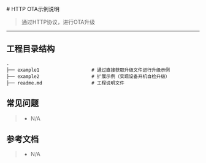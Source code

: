 ﻿﻿﻿# HTTP OTA示例说明

> 通过HTTP协议，进行OTA升级

---



## 工程目录结构

```
.
├── example1                   # 通过直接获取升级文件进行升级示例
├── example2                   # 扩展示例（实现设备开机自检升级）
├── readme.md                  # 工程说明文件
```



## 常见问题

> * N/A

## 参考文档

> * N/A